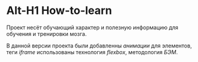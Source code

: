 # Alt-H1 How-to-learn

Проект несёт обучающий характер и полезную информацию для обучения и тренировки мозга.

В данной версии проекта были добавленны *анимации* для элементов, теги *iframe* использованы технология *flexbox*, методология *БЭМ*.



